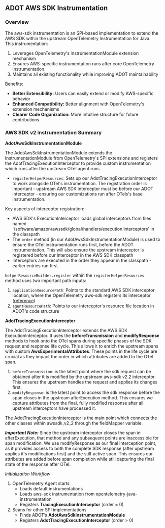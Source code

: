 ## ADOT AWS SDK Instrumentation

### Overview
The aws-sdk instrumentation is an SPI-based implementation to extend the AWS SDK within the upstream OpenTelemetry Instrumentation for Java. 
This instrumentation:

1. Leverages OpenTelemetry's InstrumentationModule extension mechanism
2. Ensures AWS-specific instrumentation runs after core OpenTelemetry instrumentation
3. Maintains all existing functionality while improving ADOT maintainability

Benefits:

- **Better Extensibility:** Users can easily extend or modify AWS-specific behavior
- **Enhanced Compatibility:** Better alignment with OpenTelemetry's extension mechanisms
- **Clearer Code Organization:** More intuitive structure for future contributions

### AWS SDK v2 Instrumentation Summary

**AdotAwsSdkInstrumentationModule**

The AdotAwsSdkInstrumentationModule extends the InstrumentationModule from OpenTelemetry's SPI extensions and registers
the AdotTracingExecutionInterceptor to provide custom instrumentation which runs after the upstream OTel agent runs.

- `registerHelperResources`: Sets up our AdotTracingExecutionInterceptor to work alongside OTel's instrumentation. The registration order is important - upstream AWS SDK interceptor must be before our ADOT interceptor - ensuring our customizations run after OTels's base instrumentation.

Key aspects of interceptor registration:
- AWS SDK's ExecutionInterceptor loads global interceptors from files named '/software/amazon/awssdk/global/handlers/execution.interceptors' in the classpath
- The `order` method (in our AdotAwsSdkInstrumentationModule) is used to ensure the OTel instrumentation runs first, before the ADOT instrumentation. This will also ensure the upstream interceptor is registered before our interceptor in the AWS SDK classpath
- Interceptors are executed in the order they appear in the classpath - earlier entries run first

`helperResourceBuilder.register` within the `registerHelperResources` method uses two important path inputs:
1. `applicationResourcePath`: Points to the standard AWS SDK interceptor location, where the OpenTelemetry aws-sdk registers its interceptor ([reference](https://github.com/open-telemetry/opentelemetry-java-instrumentation/blob/release/v2.11.x/instrumentation/aws-sdk/aws-sdk-2.2/javaagent/src/main/java/io/opentelemetry/javaagent/instrumentation/awssdk/v2_2/AwsSdkInstrumentationModule.java#L27))
2. `agentResourcePath`: Points to our interceptor's resource file location in ADOT's code structure

**AdotTracingExecutionInterceptor**

The AdotTracingExecutionInterceptor extends the AWS SDK ExecutionInterceptor. It uses the **beforeTransmission** and **modifyResponse** methods 
to hook onto the OTel spans during specific phases of the SDK request and response life cycle. This allows it to enrich the 
upstream spans with custom **AwsExperimentalAttributes**. These points in the life cycle are crucial as they impact the order in which attributes 
are added to the OTel span.

1. `beforeTransmission`: is the latest point where the sdk request can be obtained after it is modified by the upstream aws-sdk v2.2 interceptor. This ensures the upstream handles the request and applies its changes first.
2. `modifyResponse`: is the latest point to access the sdk response before the span closes in the upstream afterExecution method. This ensures we capture attributes from the final, fully modified response after all upstream interceptors have processed it.

The AdotTracingExecutionInterceptor is the main point which connects the other classes within awssdk_v2_2
through the fieldMapper variable.

_**Important Note:**_
Since the upstream interceptor closes the span in afterExecution, that method and any subsequent points are inaccessible for span modification. 
We use modifyResponse as our final interception point, as it provides access to both the complete SDK response (after upstream applies it's modifications first) and the still-active span.
This ensures our attributes are added before span completion while still capturing the final state of the response after OTel.

_Initialization Workflow_

1. OpenTelemetry Agent starts
   - Loads default instrumentations
   - Loads aws-sdk instrumentation from opentelemetry-java-instrumentation
   - Registers **TracingExecutionInterceptor** (order = 0)
2. Scans for other SPI implementations
   - Finds ADOT’s **AdotAwsSdkInstrumentationModule**
   - Registers **AdotTracingExecutionInterceptor** (order > 0)


